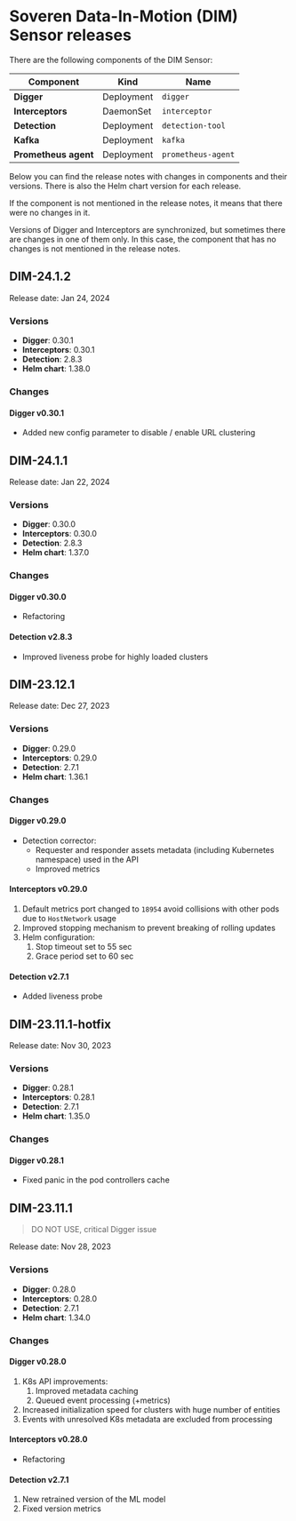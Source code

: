 # Soveren Data-In-Motion (DIM) Sensor releases

There are the following components of the DIM Sensor:

| Component             | Kind       | Name               |
|-----------------------|------------|--------------------|
| **Digger**            | Deployment | `digger`           |
| **Interceptors**      | DaemonSet  | `interceptor`      |
| **Detection**         | Deployment | `detection-tool`   |
| **Kafka**             | Deployment | `kafka`            |           
|  **Prometheus agent** | Deployment | `prometheus-agent` |

Below you can find the release notes with changes in components and their versions. There is also the Helm chart version for each release.

If the component is not mentioned in the release notes, it means that there were no changes in it.

Versions of Digger and Interceptors are synchronized, but sometimes there are changes in one of them only. In this case, the component that has no changes is not mentioned in the release notes.

## DIM-24.1.2

Release date: Jan 24, 2024

### Versions

* **Digger**: 0.30.1
* **Interceptors**: 0.30.1
* **Detection**: 2.8.3
* **Helm chart**: 1.38.0

### Changes

#### Digger v0.30.1

* Added new config parameter to disable / enable URL clustering


## DIM-24.1.1

Release date: Jan 22, 2024

### Versions

* **Digger**: 0.30.0
* **Interceptors**: 0.30.0
* **Detection**: 2.8.3
* **Helm chart**: 1.37.0

### Changes

#### Digger v0.30.0

* Refactoring

#### Detection v2.8.3

* Improved liveness probe for highly loaded clusters


## DIM-23.12.1

Release date: Dec 27, 2023

### Versions

* **Digger**: 0.29.0
* **Interceptors**: 0.29.0
* **Detection**: 2.7.1
* **Helm chart**: 1.36.1

### Changes

#### Digger v0.29.0

* Detection corrector:
    * Requester and responder assets metadata (including Kubernetes namespace) used in the API
    * Improved metrics

#### Interceptors v0.29.0

1. Default metrics port changed to `18954` avoid collisions with other pods due to `HostNetwork` usage
2. Improved stopping mechanism to prevent breaking of rolling updates
3. Helm configuration:
    1. Stop timeout set to 55 sec
    2. Grace period set to 60 sec

#### Detection v2.7.1

* Added liveness probe


## DIM-23.11.1-hotfix

Release date: Nov 30, 2023

### Versions

* **Digger**: 0.28.1
* **Interceptors**: 0.28.1
* **Detection**: 2.7.1
* **Helm chart**: 1.35.0

### Changes

#### Digger v0.28.1

* Fixed panic in the pod controllers cache


## DIM-23.11.1

> DO NOT USE, critical Digger issue

Release date: Nov 28, 2023

### Versions

* **Digger**: 0.28.0
* **Interceptors**: 0.28.0
* **Detection**: 2.7.1
* **Helm chart**: 1.34.0

### Changes

#### Digger v0.28.0

1. K8s API improvements:
    1. Improved metadata caching
    2. Queued event processing (+metrics)
2. Increased initialization speed for clusters with huge number of entities
3. Events with unresolved K8s metadata are excluded from processing

#### Interceptors v0.28.0

* Refactoring

#### Detection v2.7.1

1. New retrained version of the ML model
2. Fixed version metrics
